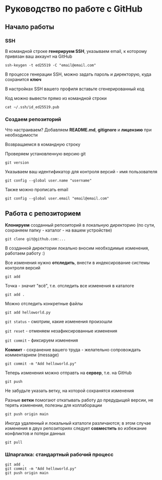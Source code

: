 # Руководство по работе с GitHub

## Начало работы

### SSH

В командной строке **генерируем SSH**, указываем email, к которому привязан ваш аккаунт на GitHub

```ssh-keygen -t ed25519 -C "email@email.com"```

В процессе генерации SSH, можно задать пароль и директорую, куда сохранится **ключ**

В настройках SSH вашего профиля вставьте сгенерированный код

Код можно вывести прямо из командной строки

```cat ~/.ssh/id_ed25519.pub```

### Создаем репозиторий

Что настраиваем? Добавляем **README.md**, **gitignore** и **лицензию** при необходимости

Возвращаемся в командную строку

Проверяем установленную версию git

```git version``` 

Указываем ваш идентификатор для контроля версий - имя пользователя

```git config --global user.name "username"```

Также можно прописать email

```git config --global user.email "email@email.com"```

## Работа с репозиторием

**Клонируем** созданный репозиторий в локальную директорию (по сути, сохраняем папку - каталог - на вашем устройстве)

```git clone git@github.com:...```

В созданной директории локально вносим необходимые изменения, работаем работу :)

Все изменения нужно **отследить**, внести в индексирование системы контроля версий

```git add```

Точка - значит "всё", т.е. отследить все изменения в каталоге

```git add .```

Можно отследить конкретные файлы

```git add helloworld.py```

`git status` - смотрим, какие изменения произошли

`git reset` - отменяем незафиксированные изменения

`git commit` - фиксируем изменения

**Коммит** - сохранение вашего труда - желательно сопровождать комментарием (message)

```git commit -m "Add helloworld.py"```

Теперь изменения можно отправть на **сервер**, т.е. на GitHub

```git push```

Не забудьте указать ветку, на которой сохранятся изменения

Разные **ветки** помогают откатывать работу до предудыщей версии, не терять изменения, полезны для коллаборации

```git push origin main```

Иногда удаленный и локальный каталоги различаются; в этом случае изменения в двух репозиториях следует **совместить** во избежание конфликтов и потери данных

```git pull```

### Шпаргалка: стандартный рабочий процесс

```
git add .
git commit -m "Add helloworld.py"
git push origin main
```
